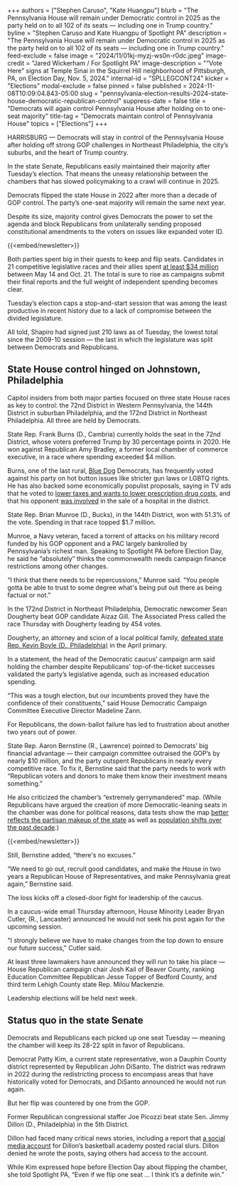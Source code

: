 +++
authors = ["Stephen Caruso", "Kate Huangpu"]
blurb = "The Pennsylvania House will remain under Democratic control in 2025 as the party held on to all 102 of its seats — including one in Trump country."
byline = "Stephen Caruso and Kate Huangpu of Spotlight PA"
description = "The Pennsylvania House will remain under Democratic control in 2025 as the party held on to all 102 of its seats — including one in Trump country."
feed-exclude = false
image = "2024/11/01kj-myzj-ws0n-r0dc.jpeg"
image-credit = "Jared Wickerham / For Spotlight PA"
image-description = "“Vote Here” signs at Temple Sinai in the Squirrel Hill neighborhood of Pittsburgh, PA, on Election Day, Nov. 5, 2024."
internal-id = "SPLLEGCONT24"
kicker = "Elections"
modal-exclude = false
pinned = false
published = 2024-11-08T10:09:04.843-05:00
slug = "pennsylvania-election-results-2024-state-house-democratic-republican-control"
suppress-date = false
title = "Democrats will again control Pennsylvania House after holding on to one-seat majority"
title-tag = "Democrats maintain control of Pennsylvania House"
topics = ["Elections"]
+++

HARRISBURG —&nbsp;Democrats will stay in control of the Pennsylvania House after holding off strong GOP challenges in Northeast Philadelphia, the city’s suburbs, and the heart of Trump country.

In the state Senate, Republicans easily maintained their majority after Tuesday’s election. That means the uneasy relationship between the chambers that has slowed policymaking to a crawl will continue in 2025.

Democrats flipped the state House in 2022 after more than a decade of GOP control. The party’s one-seat majority will remain the same next year.

Despite its size, majority control gives Democrats the power to set the agenda and block Republicans from unilaterally sending proposed constitutional amendments to the voters on issues like expanded voter ID.

{{<embed/newsletter>}}

Both parties spent big in their quests to keep and flip seats. Candidates in 21 competitive legislative races and their allies spent <a href="https://www.spotlightpa.org/news/2024/11/pennsylvania-election-2024-state-house-senate-majority-spending/">at least $34 million</a> between May 14 and Oct. 21. The total is sure to rise as campaigns submit their final reports and the full weight of independent spending becomes clear.

Tuesday’s election caps a stop-and-start session that was among the least productive in recent history due to a lack of compromise between the divided legislature.

All told, Shapiro had signed just 210 laws as of Tuesday, the lowest total since the 2009-10 session — the last in which the legislature was split between Democrats and Republicans.

## State House control hinged on Johnstown, Philadelphia

Capitol insiders from both major parties focused on three state House races as key to control: the 72nd District in Western Pennsylvania, the 144th District in suburban Philadelphia, and the 172nd District in Northeast Philadelphia. All three are held by Democrats.

State Rep. Frank Burns (D., Cambria) currently holds the seat in the 72nd District, whose voters preferred Trump by 30 percentage points in 2020. He won<strong> </strong>against Republican Amy Bradley, a former local chamber of commerce executive, in a race where spending exceeded $4 million.

Burns, one of the last rural, <a href="https://en.wikipedia.org/wiki/Blue_Dog_Coalition">Blue Dog</a> Democrats, has frequently voted against his party on hot button issues like stricter gun laws or LGBTQ rights. He has also backed some economically populist proposals, saying in TV ads that he voted to <a href="https://www.facebook.com/100011402108097/videos/376707458826952/">lower taxes and wants to lower prescription drug costs</a>, and that his opponent <a href="https://www.facebook.com/100011402108097/videos/859206508969148/">was involved</a> in the sale of a hospital in the district.

State Rep. Brian Munroe (D., Bucks), in the 144th District, won with 51.3% of the vote. Spending in that race topped $1.7 million.

Munroe, a Navy veteran, faced a torrent of attacks on his military record funded by his GOP opponent and a PAC largely bankrolled by Pennsylvania’s richest man. Speaking to Spotlight PA before Election Day, he said he “absolutely” thinks the commonwealth needs campaign finance restrictions among other changes.

“I think that there needs to be repercussions,” Munroe said. “You people gotta be able to trust to some degree what&#39;s being put out there as being factual or not.”

In the 172nd District in Northeast Philadelphia, Democratic newcomer Sean Dougherty beat GOP candidate Aizaz Gill. The Associated Press called the race Thursday with Dougherty leading by 454 votes.

Dougherty, an attorney and scion of a local political family, <a href="https://www.spotlightpa.org/news/2024/04/pennsylvania-election-results-2024-primary-state-house-bryan-cutler-kevin-boyle-incumbents/">defeated state Rep. Kevin Boyle (D., Philadelphia)</a> in the April primary.

In a statement, the head of the Democratic caucus’ campaign arm said holding the chamber despite Republicans&#39; top-of-the-ticket successes validated the party’s legislative agenda, such as increased education spending.

“This was a tough election, but our incumbents proved they have the confidence of their constituents,” said House Democratic Campaign Committee Executive Director Madeline Zann.

For Republicans, the down-ballot failure has led to frustration about another two years out of power.

State Rep. Aaron Bernstine (R., Lawrence) pointed to Democrats’ big financial advantage — their campaign committee outraised the GOP’s by nearly $10 million, and the party outspent Republicans in nearly every competitive race. To fix it, Bernstine said that the party needs to work with “Republican voters and donors to make them know their investment means something.”

He also criticized the chamber’s “extremely gerrymandered” map. (While Republicans have argued the creation of more Democratic-leaning seats in the chamber was done for political reasons, data tests show the map <a href="https://www.spotlightpa.org/news/2022/02/pennsylvania-redistricting-final-state-house-map-analysis-score/">better reflects the partisan makeup of the state</a> as well as <a href="https://www.spotlightpa.org/news/2021/08/pa-redistricting-2020-census-data-takeaways/">population shifts over the past decade</a>.)

{{<embed/newsletter>}}

Still, Bernstine added, “there&#39;s no excuses.”

“We need to go out, recruit good candidates, and make the House in two years a Republican House of Representatives, and make Pennsylvania great again,” Bernstine said.

The loss kicks off a closed-door fight for leadership of the caucus.

In a caucus-wide email Thursday afternoon, House Minority Leader Bryan Cutler, (R., Lancaster) announced he would not seek his post again for the upcoming session.

&#34;I strongly believe we have to make changes from the top down to ensure our future success,&#34; Cutler said.

At least three lawmakers have announced they will run to take his place — House Republican campaign chair Josh Kail of Beaver County, ranking Education Committee Republican Jesse Topper of Bedford County, and third term Lehigh County state Rep. Milou Mackenzie.

Leadership elections will be held next week.

## Status quo in the state Senate

Democrats and Republicans each picked up one seat Tuesday — meaning the chamber will keep its 28-22 split in favor of Republicans.

Democrat Patty Kim, a current state representative, won a Dauphin County district represented by Republican John DiSanto. The district was redrawn in 2022 during the redistricting process to encompass areas that have historically voted for Democrats, and DiSanto announced he would not run again.

But her flip was countered by one from the GOP.

Former Republican congressional staffer Joe Picozzi beat state Sen. Jimmy Dillon (D., Philadelphia) in the 5th District.

Dillon had faced many critical news stories, including a report that <a href="https://www.nbcphiladelphia.com/news/politics/pennsylvania-philadelphia-democratic-sen-jimmy-dillon-denies-writing-racist-homophobic-tweets/3979929/">a social media account</a> for Dillon’s basketball academy posted racial slurs. Dillon denied he wrote the posts, saying others had access to the account.

While Kim expressed hope before Election Day about flipping the chamber, she told Spotlight PA, “Even if we flip one seat … I think it’s a definite win.”

